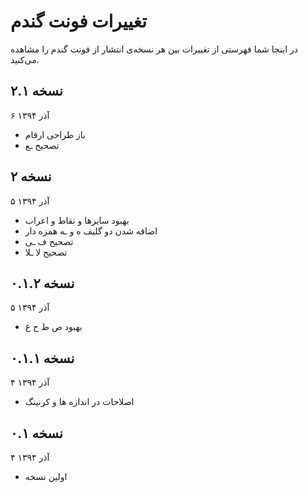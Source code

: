 تغییرات فونت گندم
=================

در اینجا شما فهرستی از تغییرات بین هر نسخه‌ی انتشار از فونت گندم را مشاهده می‌کنید.

نسخه ۲.۱
--------
۶ آذر ۱۳۹۴

- باز طراحی ارقام
- تصحیح ـع

نسخه ۲
------
۵ آذر ۱۳۹۴

- بهبود سایزها و نقاط و اعراب
- اضافه شدن دو گلیف ه و ـه همزه دار
- تصحیح ف ـی
- تصحیح لا ـلا

نسخه ۰.۱.۲
----------
۵ آذر ۱۳۹۴

- بهبود ص ط ح ع

نسخه ۰.۱.۱
----------
۴ آذر ۱۳۹۴

- اصلاحات در اندازه ها و کرنینگ

نسخه ۰.۱
--------
۴ آذر ۱۳۹۴

- اولین نسخه
